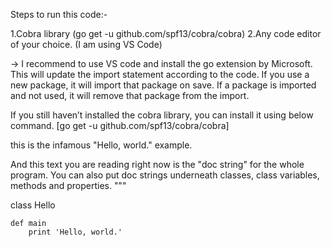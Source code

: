 Steps to run this code:-

1.Cobra library (go get -u github.com/spf13/cobra/cobra)
2.Any code editor of your choice. (I am using VS Code)

-> I recommend to use VS code and install the go extension by Microsoft. 
   This will update the import statement according to the code. 
   If you use a new package, it will import that package on save. 
   If a package is imported and not used, it will remove that package from the import.
   
   If you still haven’t installed the cobra library, you can install it using below command.
   [go get -u github.com/spf13/cobra/cobra]
   
   this is the infamous "Hello, world." example.

And this text you are reading right now is the "doc string" for the whole
program. You can also put doc strings underneath classes, class variables,
methods and properties.
"""

class Hello

    def main
        print 'Hello, world.'

